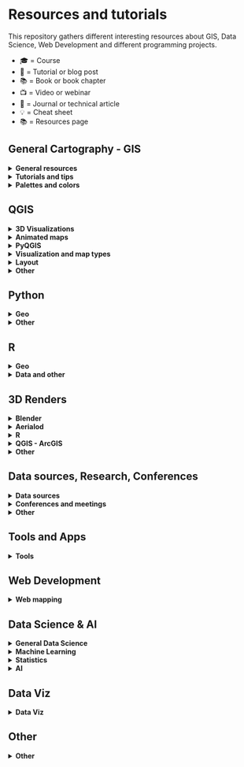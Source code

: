 # Resources and tutorials

This repository gathers different interesting resources about GIS, Data Science, Web Development and different programming projects.

-   🎓 = Course
-   📝 = Tutorial or blog post
-   📚 = Book or book chapter
-   📺 = Video or webinar
-   📜 = Journal or technical article
-   💡 = Cheat sheet
-   📚 = Resources page

## General Cartography - GIS 

<details> 
<summary><b> General resources </b></summary>
  
* :es: - [**Geoteca: repositorio de libros y herramientas GIS**](http://www.gisandbeers.com/geoteca-libros-herramientas-gis/) by **GIS and Beers**
* [**Free GIS Tutorials**](https://www.husseinnasser.com/p/youtube.html?m=1) by **Hussein Nasser**
* [**Open.gis.lab**](https://opengislab.com/) by **Stephanie Saephan**
* :es: - [**Tutoriales SIG - Red de Geo-developers**](https://geopois.com/) by **Geopois**
* [**Cartography Lab**](http://www.cartography-lab.com/) by **Ramiro Aznar**
* [**GIS Cheatsheets**](https://github.com/DigitalDataServices/gis-cheatsheets/blob/master/README.md#table-of-contents) by **DigitalDataServices** - Github repo
* [**Cartography Font Collection**](https://www.typography.com/fonts/styles/cartography) by **Typography.com**
</details>

<details>
<summary><b>Tutorials and tips</b></summary>

- [How to make a beautiful map](https://medium.com/@borism/how-to-make-a-beautiful-map-6d6776a20a48) [Boris Müller] - Medium
- [Shaded Relief Tutorials](http://www.shadedrelief.com/tutorials.html)
- [Relief Shading Techniques](http://www.reliefshading.com/)
- [Imhoff-Like Topography Style](https://www.esri.com/arcgis-blog/products/arcgis-pro/mapping/steal-this-imhof-like-topography-style-please/) [John Nelson] - ESRI
- [Smart Type Halos in Photoshop and Illustrator](https://somethingaboutmaps.wordpress.com/2018/10/28/smart-type-halos-in-photoshop-and-illustrator/amp/) [Daniel Huffman]
- [Cartography Guide](https://www.axismaps.com/guide/) [Axis Maps]
- [GIS Programming Roadmap](https://github.com/petedannemann/GIS-Programming-Roadmap/blob/master/README.md) [Petedannemann] - Github repo
- [Tutorials animating in Houdini](https://mapzilla.co.uk/tutorials) [Mapzilla]
- [ArcgisPro - Design a classic map](https://www.esri.com/arcgis-blog/products/arcgis-pro/mapping/homage-to-a-classic-map/) [John Nelson & Warren Davison] - ESRI
- [How to scale data](https://earthobservatory.nasa.gov/blogs/elegantfigures/2014/07/29/adjusting-the-range-how-to-scale-data/?) [The Earth Observatory]
- [ArcGis Blog - One minute map hacks](https://www.esri.com/arcgis-blog/products/arcgis-pro/mapping/one-minute-map-hacks-41-45/) [John Nelson] - ESRI
</details>


<details>
  <summary><b>Palettes and colors</b> </summary>
  
* [SciVisColor: Color tools and strategies](https://sciviscolor.org/) [TACC]
* [Scientific Colour Maps](http://www.fabiocrameri.ch/colourmaps.php) [Fabio Crameri]
* [Color Brewer Maps](https://colorbrewer2.org) [Cynthia Brewer, Mark Harrower & PSU]
* [Chroma.js: Color Palette Helper](https://gka.github.io/palettes) [Gregor Aisch]
* [Adobe Color Palette Generator](https://color.adobe.com/create/color-wheel) [Adobe]
* [Color Picker for Data](http://tristen.ca/hcl-picker/#/clh/9/0.32/590709/EAA489) [Tristen Forsythe]
* [Paletton: Color Scheme Designer](http://www.paletton.com/)
* [Bivariate Color Matrix Maps](https://cartoscience.github.io/bivariate-color-matrix/) [CartoScience]
* [Your friendly guide to colors in Data Visualisation](https://blog.datawrapper.de/colorguide/) [Lisa Charlotte Rost]

</details>

## QGIS 

<details>
<summary><b>3D Visualizations</b></summary>

- [3D DEM Visualization in QGIS](https://opengislab.com/blog/2018/3/20/3d-dem-visualization-in-qgis-3) [Open.gis.lab]
- [Create hillshade 3D views of scanned topographical maps](https://www.youtube.com/watch?v=dcx8-m2nHpI&feature=youtu.be) [Hans van der Kwast] - Youtube Video
</details>

<details>
<summary><b>Animated maps</b></summary>

- [Animated Flight Maps QGIS](https://spatialthoughts.com/2019/03/21/animated-flight-lines/amp/) [Ujaval Gandhi]
- [How to create an animation map using open source software](https://www.geodose.com/2019/11/how-to-create-animation-map.html) [Geodose]
- [Almost Real Time Live Data Visualization in QGIS](https://www.geodose.com/2020/09/realtime%20live%20data%20visualization%20qgis.html) [Geodose]
- [Animated routes with QGIS](https://medium.com/@tjukanov/animated-routes-with-qgis-9377c1f16021) [Topi Tjukanov] - Medium
</details>

<details>
<summary><b>PyQGIS</b></summary>

- :es: - [Instalar Librerias Externas Python en QGIS](https://www.cursosgis.com/instalar-librerias-externas-de-python-en-qgis/) [F.Raga - CursosGIS]
- [Introduction to QGIS Python programming for non-programmers](https://anitagraser.com/pyqgis-101-introduction-to-qgis-python-programming-for-non-programmers/) [Anita Graser]
- [Customizing QGIS with Python](https://courses.spatialthoughts.com/pyqgis-in-a-day.html) [Ujaval Gandhi] - Course Material
</details>

<details>
<summary><b>Visualization and map types</b></summary>

- [Plugin QGIS Terrain Shading](http://www.zoran-cuckovic.from.hr/QGIS-terrain-shading/) [Zoran Cuckovi]
- [Lego Map Style in QGIS](https://medium.com/@andriyyaremenko/how-to-create-lego-map-style-in-qgis-a8ecf42d02ef) [Andriy Yaramenko] - Medium
- [QGIS Hexagon Grid](http://jonathansoma.com/lede/foundations-2018/qgis/grid/) [Jonathan Soma]
- :es: - [Generacion Isocronas utilizando plugins QGIS](https://youtu.be/djN3NxyFcQQ) [QGIS Latam] - Youtube Video
- [Bivariate choropleth maps in QGIS](https://bnhr.xyz/2019/09/15/bivariate-choropleths-in-qgis.html) [BNHR]
- [Bivariate Choropleth Maps: A How-to Guide](https://www.joshuastevens.net/cartography/make-a-bivariate-choropleth-map/) [Joshua Stevens]
- :es: - [Simbologia Multiple Mediante Expresiones](https://geoinnova.org/blog-territorio/simbologia-multiple-en-qgis-mediante-expresiones/) [P.Soriano - Geoinnova]
- [Dynamic Elevation Profile Lines as Geometry Generator](https://hannes.enjoys.it/blog/2019/09/dynamic-elevation-profile-lines-as-qgis-geometry-generator/) [Hannes.enjoys.it]
- :es: - [Cómo hacer una simulación de una vista nocturna con QGIS](https://www.youtube.com/watch?v=EjBsPv9w_eI) [Ángel Felicísimo] - Youtube Video
- [How to create a tasty monochrome hachure map in QGIS](https://robinhawkes.com/blog/qgis-monochrome-hachures/) [Robin Hawkes]
- :es: - [Cómo elaborar mapas luminosos en QGIS](http://www.gisandbeers.com/elaborar-mapas-luminosos-qgis-timemanager-firefly) [GIS and Beers]
</details>

<details>
<summary><b>Layout</b></summary>

- :it: - [Report QGIS: Un esempio avanzato](https://pigrecoinfinito.com/2018/12/11/report-qgis-un-esempio-avanzato/) [Totò]
- [QGIS Hub: Layout and Styles](http://qgis-hub.fast-page.org/index.php)
- :es: - [Dashboard con QGIS](https://www.linkedin.com/pulse/taller-de-dashboard-con-qgis-desktop-mauricio-marquez/) [Mauricio Marquez]
- [Exploring Reports in QGIS](https://north-road.com/2018/01/23/exploring-reports-in-qgis-3-0-the-ultimate-guide/) [North Road]
</details>

<details>
<summary><b>Other</b></summary>

- :es: - [Mejorando tu productividad cartográfica en QGIS](https://youtu.be/8hNLuSVNQvY) [P.Soriano - Geoinnova] - Youtube
- [Globe Projections and Insets in QGIS](http://www.statsmapsnpix.com/2019/09/globe-projections-and-insets-in-qgis.html) [Statsmapsnpix]
- [QGIS Expressions Documentation](https://gist.githack.com/ThomasG77/0c6862fb2b6b3fc301ea994733688ea5/raw/99ecc5e6127e7238814da330a4d5d0b9fa2afe4e/qgis-3-12-expressions-single-page.html)
- :es: - [QGIS Intro to PostGIS](https://www.youtube.com/watch?v=_EgtELrjLO4) [Carlos López] - Youtube
- [QGIS Tutorials and Tips](http://www.qgistutorials.com/en/) [Ujaval Gandhi]
- [QGIS Open Day 2021](https://github.com/qgis/QGIS/wiki/QHF-January-2021#qgis-network-analysis) [QHF 2021]
</details>

## Python  

<details>
<summary><b>Geo</b></summary>

- [Introducing GEEMap in Python](https://www.youtube.com/watch?v=h0pz3S6Tvx0&list=PLAxJ4-o7ZoPccOFv1dCwvGI6TYnirRTg3&index=1) [Qiusheng Wu] - Youtube Serie
- [Automating GIS Processes](https://automating-gis-processes.github.io/site/) [Digital Geography Lab - University of Helsinki]
- [OSMnx Python for Street Networks](https://geoffboeing.com/2016/11/osmnx-python-street-networks/) [Geoff Boeing]
- [OSMnx Isochrones](http://kuanbutts.com/2017/12/16/osmnx-isochrones/) [Kuan Butts]
- [Geopyter - Geographical Python Teaching Resource](https://github.com/pysal/geopyter/blob/master/README.md) [PySal] - Github Repo
- [Kepler.GL and JupyterNotebook - GeoSpatial Data Visualization](https://towardsdatascience.com/kepler-gl-jupyter-notebooks-geospatial-data-visualization-with-ubers-opensource-kepler-gl-b1c2423d066f) [Abdishakur] - Medium
- [Interactive Geospatial Data Visualization with Geoviews in Python](https://towardsdatascience.com/interactive-geospatial-data-visualization-with-geoviews-in-python-7d5335c8efd1) [Abdishakur] - Medium
- [Urban Measuring Morphology Toolkit](https://github.com/martinfleis/momepy/blob/master/README.md) [UDSU & Geographic Data Science Lab] - Github Repo
- [Awesome Earth Observation Code](https://github.com/acgeospatial/awesome-earthobservation-code/blob/master/README.md) [Andrew Cutts] - Github Repo
- [EarthPy: Paquete de python para plotear y trabajar con datos espaciales](https://mappinggis.com/2020/04/earthpy-un-paquete-de-python-para-plotear-y-trabajar-con-datos-espaciales/) [Aurelio Morales - Mapping GIS]
- [Maps in 2.5D with python geopandas](https://medium.com/@gamoles/crea-un-mapa-en-proyeccion-2-5d-796ffd068e0d) [Moyocoyani Molina] - Medium
- [Plotting large point CSV files quickly interactively](https://anitagraser.com/2020/12/06/plotting-large-point-csv-files-quickly-interactively/amp/) [Anitta Grasser]
- [Calculating walk scores with python](https://toarches.medium.com/calculating-walk-scores-with-python-7cea11813d4d) [Ablajan Sulaiman] - Medium
- :es: - [Cómo construir una base de datos Postgis con Python y Geoalchemy](https://gidahatari.com/ih-es/como-construir-una-base-de-datos-postgis-con-python-y-geoalchemy-con-conexion-a-qgis3-tutorial) [Saul Montoya - Gidahatari]
- :es: - [Delimitación de cuerpos de agua usando IA python y QGIS](https://gidahatari.com/ih-es/delimitacion-de-cuerpos-de-agua-lagos-de-landsat-8-con-inteligencia-artificial-usado-python-y-qgis) [Saul Montoya - Gidahatari]
- [Analyze OpenStreetMap Data with OSMnx and OmniSci Free](https://www.omnisci.com/blog/analyze-openstreetmap-data-with-osmnx-and-omnisci-free) [Antonio Cotroneo - Omni Sci]
- [Ridge Map Tutorial](https://github.com/ColCarroll/ridge_map?) [Colin Carroll] - Github Repo
- [Analysing urban walkability with python and OSM](https://www.gispo.fi/en/blog/analysing-urban-walkability-using-openstreetmap-and-python/) [Eemil - Gispo Finland]
- [Pretty maps: A minimal Python library to draw customized maps from OpenStreetMap data](https://github.com/marceloprates/prettymaps) [Marcelo Prates] - Github Repo
</details>

<details>
<summary><b>Other </b></summary>

- [Pandas Tips I wish I knew Before](https://towardsdatascience.com/pandas-tips-i-wish-i-knew-before-ef4ea6a39e1a) [Roman Orac] - Medium
- [Super-quick interactive data & parameter exploration](https://anitagraser.com/2020/04/12/super-quick-interactive-data-parameter-exploration/amp/) [Anitta Grasser]
- [Data Analysis with Python Course 2020](https://csmastersuh.github.io/data_analysis_with_python_2020/) [Jarkko Toivonen - University of Helsinki] - Course
- [Python Web Scraping with Scrapy](https://www.youtube.com/playlist?list=PLhTjy8cBISEqkN-5Ku_kXG4QW33sxQo0t&app=desktop) [Buildwithpython] - Youtube Serie
- [Competitive Programming Course](https://algo.is/) [Bjarki Ágúst Guðmundsson] - Course
- [70+ Python projects for beginners, intermediate and experienced developers](https://www.theinsaneapp.com/2021/06/list-of-python-projects-with-source-code-and-tutorials.html) [Insane]
</details>


## R 

<details>
<summary><b>Geo</b></summary>

- [Z3tt - 2019 30DayMapChallenge (Maps Code)](https://github.com/Z3tt/30DayMapChallenge) [z3tt] - Github Repo
- [Bob Rudis - 2019 30DayMapChallenge Tutorials](https://rud.is/books/30-day-map-challenge/) [Bob Rudis]
- [Geocomputation with R](https://geocompr.robinlovelace.net/) [Robin Lovelace, Jakub Nowosad & Jannes Muenchow] - Book
- :es: - [Mapas de coropletas, cartogramas y animados en R](https://mappinggis.com/2020/03/mapas-de-coropletas-cartogramas-y-mapas-animados-con-r/) [Diana Alonso - MappingGIS]
- [GEE in RStudio with Reticulate](https://philippgaertner.github.io/2019/12/earth-engine-rstudio-reticulate) [Philipp Gärtner]
- [Pathtracing Neon Landscapes in R](https://www.tylermw.com/pathtracing-neon-landscapes-in-r/) [Tyler Morgan-Wall]
- :es: - [Paquetes de R para GIS mas utilizados](https://mappinggis.com/2019/12/los-paquetes-de-r-para-gis-mas-utilizados/) [Aurelio Morales - MappingGIS]
- [Introduction to Landscape Ecology with R](https://r-spatialecology.github.io/ialena-2020/#1) [Jakub Nowosad & Maximilian H.K. Hessebarth]
- [RGEE example 1: Creating Static and Interactive Maps](https://csaybar.github.io/blog/2020/06/10/rgee_01_worldmap/) [Cesar Aybar]
- [RGEE example 2: Satellite Image Preprocessing](https://csaybar.github.io/blog/2020/06/15/rgee_02_io/) [Cesar Aybar]
- [Calculating distance from the see in R](https://dominicroye.github.io/en/2019/calculating-the-distance-to-the-sea-in-r/) [Dominic Royé]
- [OSMR R Package](https://github.com/rcarto/osrm) [riatelab] - Github Repo
- [Map my Run in R](https://bryer.org/post/2021-02-15-map_my_run_in_r/) [Jason Bryer]
- :es: - [Mapa estilo Joy Plot con Qgis y R](https://danielredondo.com/posts/20200125_joy_division/) [Daniel Redondo]
- :es: - [Visualizar crecimiento urbano en España con R](https://dominicroye.github.io/es/2019/visualizar-el-crecimiento-urbano/) [Dominic Royé]
- [Climate animation of Mmaximum temperatures](https://dominicroye.github.io/en/2020/climate-animation-of-maximum-temperatures/) [Dominic Royé]
- [Firefly Cartography](https://dominicroye.github.io/en/2021/firefly-cartography/) [Dominic Royé]
- [R for Geographic Data Science](https://sdesabbata.github.io/r-for-geographic-data-science/index.html) [Steffano de Sabata] - Book
- :fr: [Faire des Cartograms dans R](https://transcarto.github.io/rcartograms/TRANSCARTO_cartograms.html) [ BRONNER A.C. & LAMBERT N.] - Book
- [Climate animation of maximum temperatures](https://dominicroye.github.io/en/2020/climate-animation-of-maximum-temperatures/) [Dominic Royé]
- :es: [Mapa dasimétrico bivariante](https://dominicroye.github.io/es/2021/mapa-dasim%C3%A9trico-bivariante/) [Dominic Royé]
</details>

<details>
<summary><b>Data and other</b></summary>

- [GGplot Tutorial: Evolution of a ggplot](https://cedricscherer.netlify.com/2019/05/17/the-evolution-of-a-ggplot-ep.-1/) [Cédric Scherer]
- [How to interactively position Legend and Layout Elements](https://rgeomatic.hypotheses.org/1837) [Timothée Giraud]
- [gkaramanis Tidy Tuesday (Examples)](https://github.com/gkaramanis/tidytuesday) [gkaramanis] - Github Repo
- [DataViz Classes](https://datavizm20.classes.andrewheiss.com/) [Andre Wheiss]
- [Road2R: List Awesome R Libraries](https://github.com/Ronlee12355/Road2R) [Ronlee12355] - Github Repo
- [Autoplotly Library: Automatic Generation of Interactive Visualizations](https://github.com/terrytangyuan/autoplotly) [terrytangyuan] - Github Repo
- [Animate Graphs in R: Make Gorgeous Animated Plots with gganimate](https://www.youtube.com/watch?v=SnCi0s0e4Io) [Dataslice] - Youtube video
- :es: - [Acceder a Tweets desde R](https://geoinnova.org/blog-territorio/como-crear-una-app-de-twitter-para-poder-acceder-a-tweets-a-traves-de-r/) [GeoInnova]
- [My visual CV in R](https://adomingues.github.io/2020/11/25/visual-cv/) [Antonio Domingues]
- [ggplot Wizardry: My Favorite Tricks and Secrets for Beautiful Plots in R](https://github.com/Z3tt/OutlierConf2021) [z3tt] - Github
- [Intro to R for Journalists - How to find great stories in data](https://journalismcourses.org/course/intro-to-r-for-journalists-how-to-find-great-stories-in-data/) [Knight Center]
- :es: - [Crear animaciones con R y gganimate](https://anderfernandez.com/blog/como-crear-animaciones-en-r-con-gganimate/) [Ander Fernández]
</details>

## 3D Renders 

<details>
<summary><b>Blender</b></summary>

- [Blender Relief Tutorial: Blender Basics](https://somethingaboutmaps.wordpress.com/blender-relief-tutorial-blender-basics) [Daniel Huffman]
- [Creating Shaded Relief in Blender](https://somethingaboutmaps.wordpress.com/2017/11/16/creating-shaded-relief-in-blender) [Daniel Huffman]
- [Blender GIS (With OSM Data)](https://youtu.be/YNtKnmRXVlo) [Nicko16] - Youtube video
- [Photorealistic Shaded Relief in Blender](https://www.barthoekstra.com/blog/photo-realistic-shaded-relief-using-blender) [Bart Hoekstra]
- [How to create Isometric Camera for Architecture](https://www.blender3darchitect.com/architectural-visualization/create-true-isometric-camera-architecture/) [Allan Brito]
- [Shaded Relief Maps in Blender](https://github.com/JoeWDavies/geoblender) [Joe W. Davies] - Github
- [QGIS and Blender](https://www.youtube.com/watch?v=AJJNX243k9E) [Klass Karlsson] - Youtube video
- [How to Create 3D Terrain with Google Maps and Blender](https://www.youtube.com/watch?v=Mj7Z1P2hUWk) [CG Geek] - Youtube video
- [Create any City in Blender in 20 Minutes](https://www.youtube.com/watch?v=NW_djQS_N8U) [CG Geek] - Youtube video
- [Blender GIS - introduction and complete workflow](https://www.youtube.com/watch?v=u8Fg-u-VWUE) [4D Research Lab] - Youtube video
- [Blender GIS: animating a digital elevation model](https://www.youtube.com/watch?v=ch46g-iZDUg) [4D Research Lab] - Youtube video
- [Tactile Topography: New Heights for Old Maps](https://www.joshuastevens.net/blog/tactile-topography/) [Joshua Stevens]
- [Tutorial: Maps and Terrain Models](https://sketchfab.com/blogs/community/tutorial-maps-terrain-models-owen-powell/) [Owen Powell]
- [Using Blender as a GIS Visualisation Tool](https://locative.dev/assignment/2021/02/10/assignment-2/) [Amber Peek]
- [Updating a Historical USGS Map with Data from NASA](https://80.lv/articles/updating-a-historical-usgs-map-with-data-from-nasa/) [Thomas Flynn]
- [Artistic Coding in Blender](https://www.youtube.com/watch?v=r8hqLh_HE08) [David Mignot] - Youtube video
- :es: - [Descargar areas de Google Maps 3D](https://twitter.com/kohantoys/status/1327350941327249408?s=19) [Kohantoys] - Twitter
- [How to Make Earth in Blender (Cycles)](https://www.youtube.com/watch?v=9Q8PwcDzb8Y) [Blender Guru] - Youtube video
- [How to Make a 3D Map in Blender](https://wesleybarrgis.wordpress.com/2020/05/19/how-to-make-a-3d-map-in-blender/) [Wesley Barr]
- :es: - [Como hacer mapas antiguos en 3D molones](https://www.youtube.com/watch?v=LgFN4YI8CqE) [GISTEKA] - Youtube video
</details>

<details>
<summary><b>Aerialod</b></summary>

- [3D Landscape with Aerialod](http://www.statsmapsnpix.com/2020/03/making-3d-landscape-and-city-models.html) [ALasdair Rae]
- [Population Density 3D QGIS+Aerialod](http://www.statsmapsnpix.com/2020/04/population-density-in-europe.html) [ALasdair Rae]
- [Idiots Guide to making 3D maps](https://victimofmaths.github.io/posts/2020/11/3D%20map%20tutorial/) [Colin Angus]
</details>

<details>
<summary><b>R</b></summary>

- [Creating 2D and 3D visualizations with rayshader](https://opentopography.org/blog/creating-2d-and-3d-visualizations-rayshader) [Nat Quinn]
- [Step by step 3D render maps with satellite imagery in R](https://www.tylermw.com/a-step-by-step-guide-to-making-3d-maps-with-satellite-imagery-in-r/) [Tyler Morgan-Wall]
</details>

<details>
<summary><b>QGIS - ArcGIS</b></summary>

- [Creating 3D vintage topo maps in ArcGIS Pro - lessons learnt](https://urbandatapalette.com/post/2021-06-3d-topo-map-notes/) [Urban Data Palette]
- [Hillshade 3D of Scanned Topographic Maps in QGIS](https://youtu.be/dcx8-m2nHpI) [Hans van der Kwast] - Youtube video
</details>

<details>
<summary><b>Other</b></summary>

- [3D Realistic Online Renderer](https://w3reality.github.io/three-geo/examples/geo-viewer/io/index.html) [w3reality]
- [Create DEM and Hillshade from anywhere](https://terradactile.sparkgeo.com/) [Terradactile]
- [Google Earth Web](https://earth.google.com/web/) [Google]
- [3D Glasses Analagryph / Crossview - 3D Map](https://steveattewell.com/stereomap/) [Steve Attewell]
- :es: - [Crear Sección Transversal 3D con Inkscape](https://geoinnova.org/blog-territorio/como-crear-una-seccion-transversal-3d-fotorrealista-con-inkscape/) [GeoInnova]
- [Getting Started with web 3D ArcGIS JavaScript API: create a globe visualization of places you've been to](https://github.com/RalucaNicola/get-started-arcgis-js-api/blob/master/README.md) [Raluca Nicola] - Github Repo
- [Rendering semi-realistic Landscapes in the browser](https://nathanpointer.com/blog/landscapes/) [Nathan Pointer]
</details>

## Data sources, Research, Conferences

<details>
<summary><b>Data sources</b></summary>

- [Free GIS Data](http://freegisdata.rtwilson.com/) [Robin Wilson]
- :es: - [10 Fuentes de datos GIS gratis: raster y vectoriales](https://mappinggis.com/2012/05/datos-cartograficos/) [Aurelio Morales - MappingGIS]
- [GIS Data Repositories](https://docs.google.com/spreadsheets/d/1utQRlrX3lJniBjWE3rNjLZeTRsbjH-zdjxNmXhhvO9Q/htmlview) - Google Docs
- [2600+ Open Data Portals Around the World](https://opendatainception.io/) [Opendatasoft] - Web-Map app
- [Our World in Data](https://ourworldindata.org/) [OurWorldInData]
- [Data is Plural Archive](https://www.data-is-plural.com/archive/) 
- [Public Data Sources](https://docs.google.com/document/d/1Ads4XsCjXmDrdGRgfmm_OgRdpFcl6Qhs6SOllNGyq7Y/edit) - Google Docs
- [Radiant ML Hub: cloud-based open library dedicated to Earth observation training data for use with ML algorithms](https://mlhub.earth/) [Radiant Earth Foundation]
- [Global Ocean and Land Terrain Models - Bathymetry](https://www.gebco.net/data_and_products/gridded_bathymetry_data/) [GEBCO]
</details>

<details>
<summary><b>Conferences and meetings</b></summary>

- [QGIS Open Day 2021](https://github.com/qgis/QGIS/wiki/QHF-January-2021) [qgis] - Github Repo
- [FOSS4G 2019 Presentations](https://github.com/os-geoinformatics/foss4g2019) [os-geoinformatics] - Github Repo
- [How to do Map Stuff 2020](https://docs.google.com/spreadsheets/d/1TYCFBE5dnIW127Uu_aMVjWGJ_0vBB8RX-4UTqZDoric/edit#gid=0) - Google Docs
- [QGIS User Conference 2019](https://spatialthoughts.com/2019/03/08/qgis-user-conference-2019) - [SpatialThoughts]
- :es: - [Repo Jornadas SIG Libre Sigte-UDG](https://github.com/SIGTE-UdG/jornadassiglibre) [SIGTE-UdG] - Github Repo
</details>

<details>
<summary><b>Other</b></summary>

- :es: - [Tesis doctorales en España que incluyen SIG como termino principal 2015-2018](http://www.nosolosig.com/articulos/1053-tesis-doctorales-en-espana-que-incluyen-sistemas-de-informacion-geografica-como-termino-principal-2015-2018) [Nosolosig]
- [Copernicus EU DEM](https://land.copernicus.eu/imagery-in-situ/eu-dem/eu-dem-v1.1/view) [Copernicus EU]
- [30DayMapChallenge](https://github.com/tjukanovt/30DayMapChallenge) [tjukanovt] - Github Repo
- [RS Index Database](https://www.indexdatabase.de/) [V. Henrich, G. Krauss, C. Götze & C. Sandow]
- [A reproducible notebook to acquire, process and analyse satellite imagery](https://openjournals.wu.ac.at/ojs/index.php/region/article/view/295) [M. Chen, D. Fahrner, D. Arribas-Bel, & F. Rowe]
- [Geographic Data Science with Python](https://geographicdata.science/book/intro.html#) [S.J. Rey, D. Arribas-Bel, & L.J. Wolf] - Book
- [GEE Custom Scripts](https://github.com/sentinel-hub/custom-scripts) [Sentinel-hub] - Github Repo
- [Awesome Spectral Indices](https://github.com/davemlz/awesome-spectral-indices) [davemlz] - Github Repo
</details>


## Tools and Apps

<details>
  <summary><b>Tools</b> </summary>
  
* [Intro to PostGIS](https://postgis.net/workshops/postgis-intro/) [PostGIS]
* [Esri Sentinel Explorer](https://sentinel2explorer.esri.com/)
* [Create DEM and Hillshade from anywhere](https://terradactile.sparkgeo.com/) [Terradactile]
* [CartoGrid - Create Grids and download](https://cartogrid.vercel.app/) [dbabbs]
* [Automated Coastline Detection in GEE](https://code.earthengine.google.co.in/c06179ff6575c0cedd66fa1cca6e4022) [Ujaval Gandhi] - Google Earth Engine

</details>

## Web Development
<details>
  <summary><b>Web mapping</b> </summary>
  
* [WebMapping Notes (Dani Arribas)](http://darribas.org/wmn/) [D. Arribas-Bel]
* [WebMapping Workbook](https://github.com/uwcartlab/webmapping) [ Roth RE, CM Sack, G Baldrica-Franklin, Y Chen, R Donohue, L Houtman, T Prestby, R Tolochko, & N Underwood]- Github Repo
- [Getting Started with web 3D ArcGIS JavaScript API: create a globe visualization of places you've been to](https://github.com/RalucaNicola/get-started-arcgis-js-api/blob/master/README.md) [Raluca Nicola] - Github Repo
* [Data Visualization with D3.js - Full Tutorial Course](https://www.youtube.com/watch?v=_8V5o2UHG0E&list=WL&index=101&t=39244s) [FreeCodeCamp] - Youtube
* :es: - [Despliega tu mapa - Leaflet](https://dcapillae.github.io/despliega-tu-mapa/) [dcapillae]
* [Frontend GIS Resources](https://github.com/JoeWDavies/Frontend-GIS-Resources) [Joe W. Davies] - Github Repo
* [Crear un mapa web interactivo con D3](https://www.unigis.es/mapa-web-interactivo-con-d3/) [Josep Sitjar - UNIGIS]

</details>

## Data Science & AI

<details>
  <summary><b>General Data Science</b> </summary>
  
* [Probabilistic Machine Learning: An Introduction](https://probml.github.io/pml-book/book1.html)
* [Bayesian Sats with R](https://oliviergimenez.github.io/bayesian-stats-with-R/)
* [Deploy Machine Learning Models With Django](https://www.deploymachinelearning.com/)
* [Geostatistics Lessons](http://www.geostatisticslessons.com/)
* :es: - [Data Science Learning Path](https://ds-path.netlify.app/)
* [R for Geographic Data Science](https://sdesabbata.github.io/r-for-geographic-data-science/index.html) [Steffano de Sabata] - Book
* [Geographic Data Science with Python](https://geographicdata.science/book/intro.html#) [S.J. Rey, D. Arribas-Bel & L.J. Wolf] - Book
* [Free Data Science Resources](https://github.com/alastairrushworth/free-data-science) [alastairrushworth] 
</details>

<details>
  <summary><b>Machine Learning</b> </summary>
* [Probabilistic Machine Learning: An Introduction](https://probml.github.io/pml-book/book1.html)
* [Deploy Machine Learning Models With Django](https://www.deploymachinelearning.com/)
</details>

<details>
  <summary><b>Statistics</b> </summary>
* [Probabilistic Machine Learning: An Introduction](https://probml.github.io/pml-book/book1.html)
* [Bayesian Sats with R](https://oliviergimenez.github.io/bayesian-stats-with-R/)
* [Geostatistics Lessons](http://www.geostatisticslessons.com/)
</details>

<details>
  <summary><b>AI</b> </summary>
* [AI Hub](https://aihub.cloud.google.com/)

</details>

## Data Viz

<details>
  <summary><b>Data Viz</b> </summary>
  
* [Data Visualization with D3.js - Full Tutorial Course](https://www.youtube.com/watch?v=_8V5o2UHG0E&list=WL&index=101&t=39244s) - Youtube
* [Your friendly guide to colors in Data Visualisation](https://blog.datawrapper.de/colorguide/)
* [Data Journalism and Visualization with free tools](https://journalismcourses.org/course/data-journalism-and-visualization-with-free-tools/) - Course
* [Data Visualization for Storytelling and Discovery](https://journalismcourses.org/course/data-visualization-for-storytelling-and-discovery/) - Course
* [How to embed visualizations in power point](https://academy.datawrapper.de/article/269-how-to-embed-visualizations-in-powerpoint-presentations)

</details>

## Other

<details>
  <summary><b>Other</b> </summary>
  
* [Public APIs](https://github.com/public-apis/public-apis) - Github Repo
* :es: - [Crear Sección Transversal 3D con Inkscape](https://geoinnova.org/blog-territorio/como-crear-una-seccion-transversal-3d-fotorrealista-con-inkscape/amp/#click=https://t.co/vEtYB7cYD4)
* [Open Source Software for Preprocessing GIS Data for Hydrological Models](https://ocw.un-ihe.org/course/view.php?id=11&section=0)
* [GIS IN SUSTAINABLE URBAN PLANNING AND MANAGEMENT: A GLOBAL PERSPECTIVE](https://www.itc.nl/urbangis/)
* [Portable Open Source GIS](https://www.archaeogeek.com/blog/portable-gis-6-dot-0/)
* [Collection of cities scripts that can be added to roads](https://github.com/anvaka/city-script) - Github
* [Programming Interview Questions (All languages)](https://github.com/MaximAbramchuck/awesome-interview-questions) - Github Repo
* [Serverless Stack - Free Step by Step Tutorials for creating full-stack apps](https://serverless-stack.com/)
* [How to write an essay well](https://www.julian.com/guide/write/intro)
* [High-Res 3D Human Digitization from a single image](https://github.com/facebookresearch/pifuhd) - Github Repo
* [Geopois - GIS Developer Network](https://geopois.com/developer-network)
* :es: - [Apuntes de Topografía](https://topografia2.com/apuntes-topografia/?utm_campaign=nosolosig&utm_medium=email&utm_source=mailing793)
* [All things around maps](https://github.com/ThomasG77/all-things-around-maps/) - Github Repo

</details>
